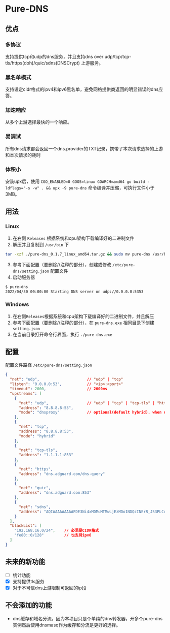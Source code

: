 # Pure-DNS

## 优点

### 多协议

支持提供tcp和udp的dns服务，并且支持dns over udp/tcp/tcp-tls/https(doh)/quic/sdns(DNSCrypt) 上游服务。

### 黑名单模式
支持设定cidr格式的ipv4和ipv6黑名单，避免网络提供商返回的明显错误的dns应答。

### 加速响应

从多个上游选择最快的一个响应。

### 易调试

所有dns请求都会返回一个dns.provider的TXT记录，携带了本次请求选择的上游和本次请求的耗时

### 体积小

安装upx后，使用 `CGO_ENABLED=0 GOOS=linux GOARCH=amd64 go build -ldflags="-s -w" . && upx -9 pure-dns` 命令编译并压缩，可执行文件小于3MB。

## 用法

### Linux

1. 在右侧 `Releases` 根据系统和cpu架构下载编译好的二进制文件
2. 解压并且复制到 `/usr/bin` 下
``` bash
tar -xzf ./pure-dns_0.1.7_linux_amd64.tar.gz && sudo mv pure-dns /usr/bin/pure-dns && sudo chmod +x /usr/bin/pure-dns
```
3. 参考下面配置（要删除//注释的部分），创建或修改 `/etc/pure-dns/setting.json` 配置文件
4. 启动服务器
``` bash
$ pure-dns
2022/04/30 00:00:00 Starting DNS server on udp://0.0.0.0:5353
```

### Windows
1. 在右侧`Releases`根据系统和cpu架构下载编译好的二进制文件，并且解压
2. 参考下面配置（要删除//注释的部分），在 `pure-dns.exe` 相同目录下创建 `setting.json`
3. 在当前目录打开命令行界面，执行 `./pure-dns.exe`

## 配置

配置文件路径 `/etc/pure-dns/setting.json`

```json
{
  "net": "udp",                     // "udp" | "tcp"
  "listen": "0.0.0.0:53",           // "<ip>:<port>"
  "timeout": 2000,                  // 2000ms
  "upstreams": [
    {
      "net": "udp",                 // "udp" | "tcp" | "tcp-tls" | "https" | "quic" | "sdns"
      "address": "8.8.8.8:53",
      "mode": "dnsproxy"            // optional(default hybrid). when using hybrid mode the upstream of udp/tcp/tcp-tls is provided by miekg/dns
    },
    {
      "net": "tcp",
      "address": "8.8.8.8:53",
      "mode": "hybrid"
    },
    {
      "net": "tcp-tls",
      "address": "1.1.1.1:853"
    },
    {
      "net": "https",
      "address": "dns.adguard.com/dns-query"
    },
    {
      "net": "quic",
      "address": "dns.adguard.com:853"
    },
    {
      "net": "sdns",
      "address": "AQIAAAAAAAAAFDE3Ni4xMDMuMTMwLjEzMDo1NDQzINErR_JS3PLCu_iZEIbq95zkSV2LFsigxDIuUso_OQhzIjIuZG5zY3J5cHQuZGVmYXVsdC5uczEuYWRndWFyZC5jb20"
    }
  ],
  "blackList": [
    "192.168.16.0/24",    // 必须是CIDR格式
    "fe80::0/128"         // 也支持ipv6
  ]
}
```

## 未来的新功能
- [ ] 统计功能
- [x] 支持提供tls服务
- [x] 对于不可信dns上游限制可返回的ip段

## 不会添加的功能
- dns缓存和域名分流。因为本项目只是个单纯的dns转发器，开多个pure-dns实例然后使用dnsmasq作为缓存和分流是更好的选择。